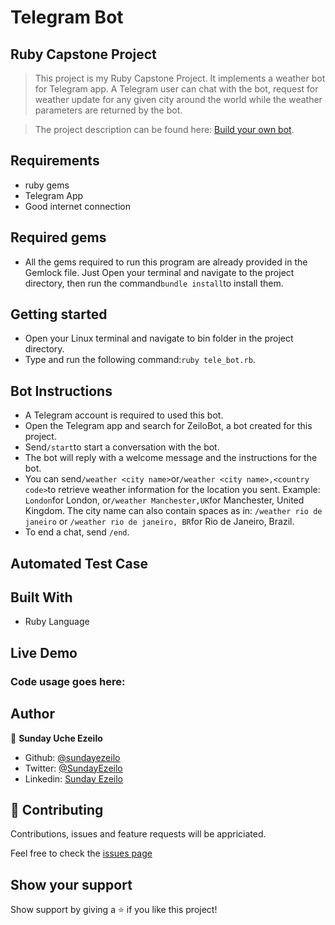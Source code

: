 # Telegram Bot

## Ruby Capstone Project

> This project is my Ruby Capstone Project. It implements a weather bot for Telegram app. A Telegram user can chat with the bot, request for weather update for any given city around the world while the weather parameters are returned by the bot.

> The project description can be found here: [Build your own bot](https://www.notion.so/Build-your-own-bot-ebd0d7ac5da240e5987720bdc83f38fa).

##  Requirements
- ruby gems
- Telegram App
- Good internet connection

##  Required gems
- All the gems required to run this program are already provided in the Gemlock file. Just Open your terminal and navigate to the project directory, then run the command``` bundle install ```to install them. 

## Getting started
- Open your Linux terminal and navigate to bin folder in the project directory.
- Type and run the following command:``` ruby tele_bot.rb ```.

## Bot Instructions
- A Telegram account is required to used this bot.
- Open the Telegram app and search for ZeiloBot, a bot created for this project.
- Send``` /start ```to start a conversation with the bot.
- The bot will reply with a welcome message and the instructions for the bot.
- You can send``` /weather <city name> ```or``` /weather <city name>,<country code> ```to retrieve weather information for the location you sent. Example: ``` London ```for London, or``` /weather Manchester,UK ```for Manchester, United Kingdom.
The city name can also contain spaces as in: ``` /weather rio de janeiro ``` or ``` /weather rio de janeiro, BR ```for Rio de Janeiro, Brazil.
- To end a chat, send  ``` /end ```.

## Automated Test Case

## Built With

- Ruby Language

## Live Demo

### Code usage goes here:

## Author

👤 **Sunday Uche Ezeilo**

- Github: [@sundayezeilo](https://github.com/ezeilo-su)
- Twitter: [@SundayEzeilo](https://twitter.com/SundayEzeilo)
- Linkedin: [Sunday Ezeilo](https://www.linkedin.com/in/sunday-ezeilo-a6a67664/)

## 🤝 Contributing

Contributions, issues and feature requests will be appriciated.

Feel free to check the [issues page](https://github.com/ezeilo-su/telegram_bot/issues)

## Show your support

Show support by giving a ⭐️ if you like this project!

